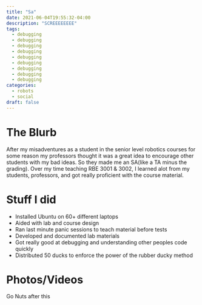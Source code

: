 ```yaml
---
title: "Sa"
date: 2021-06-04T19:55:32-04:00
description: "SCREEEEEEEE"
tags:
  - debugging
  - debugging
  - debugging
  - debugging
  - debugging
  - debugging
  - debugging
  - debugging
  - debugging
categories:
  - robots
  - social
draft: false
---
```


# The Blurb

After my misadventures as a student in the senior level robotics courses for some reason my professors thought it was a great idea to encourage other students with my bad ideas. So they made me an SA(like a TA minus the grading). Over my time teaching RBE 3001 & 3002, I learned alot from my students, professors, and got really proficient with the course material. 

# Stuff I did
  - Installed Ubuntu on 60+ different laptops
  - Aided with lab and course design
  - Ran last minute panic sessions to teach material before tests
  - Developed and documented lab materials 
  - Got really good at debugging and understanding other peoples code quickly
  - Distributed 50 ducks to enforce the power of the rubber ducky method 

# Photos/Videos
<!--{{< google-photos tbHcgyWN44g9qj216 carousel >}}-->

<end-tldr> <!--Remove this line if you done need a tldr-->

Go Nuts after this

